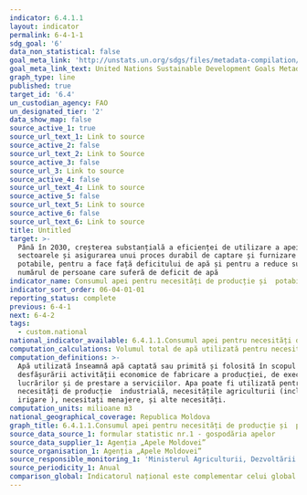 ```yaml
---
indicator: 6.4.1.1
layout: indicator
permalink: 6-4-1-1
sdg_goal: '6'
data_non_statistical: false
goal_meta_link: 'http://unstats.un.org/sdgs/files/metadata-compilation/Metadata-Goal-6.pdf'
goal_meta_link_text: United Nations Sustainable Development Goals Metadata (pdf 428kB)
graph_type: line
published: true
target_id: '6.4'
un_custodian_agency: FAO
un_designated_tier: '2'
data_show_map: false
source_active_1: true
source_url_text_1: Link to source
source_active_2: false
source_url_text_2: Link to Source
source_active_3: false
source_url_3: Link to source
source_active_4: false
source_url_text_4: Link to source
source_active_5: false
source_url_text_5: Link to source
source_active_6: false
source_url_text_6: Link to source
title: Untitled
target: >-
  Până în 2030, creșterea substanțială a eficienței de utilizare a apei în toate
  sectoarele și asigurarea unui proces durabil de captare și furnizare a apei
  potabile, pentru a face față deficitului de apă și pentru a reduce substanțial
  numărul de persoane care suferă de deficit de apă
indicator_name: Consumul apei pentru necesități de producție și  potabile
indicator_sort_order: 06-04-01-01
reporting_status: complete
previous: 6-4-1
next: 6-4-2
tags:
  - custom.national
national_indicator_available: 6.4.1.1.Consumul apei pentru necesități de producție și  potabile
computation_calculations: Volumul total de apă utilizată pentru necesitățile de producție și potabile.
computation_definitions: >-
  Apă utilizată înseamnă apă captată sau primită și folosită în scopul
  desfășurării activității economice de fabricare a producției, de executare a
  lucrărilor și de prestare a serviciilor. Apa poate fi utilizată pentru
  necesități de producție  industrială, necesitățile agriculturii (incl.de
  irigare ), necesitați menajere, și alte necesități.
computation_units: milioane m3
national_geographical_coverage: Republica Moldova
graph_title: 6.4.1.1.Consumul apei pentru necesități de producție și  potabile
source_data_source_1: formular statistic nr.1 - gospodăria apelor
source_data_supplier_1: Agenția „Apele Moldovei”
source_organisation_1: Agenția „Apele Moldovei”
source_responsible_monitoring_1: 'Ministerul Agriculturii, Dezvoltării Regionale și Mediului'
source_periodicity_1: Anual
comparison_global: Indicatorul național este complementar celui global
---
```

